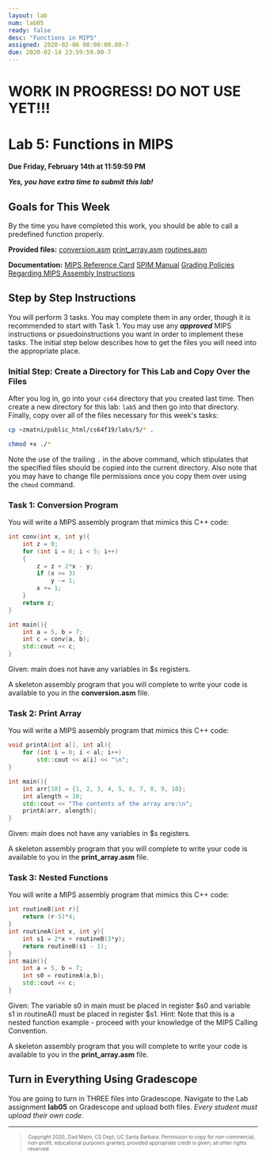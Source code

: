 ```yaml
---
layout: lab
num: lab05
ready: false
desc: "Functions in MIPS"
assigned: 2020-02-06 08:00:00.00-7
due: 2020-02-14 23:59:59.00-7
---
```


# WORK IN PROGRESS! DO NOT USE YET!!!

# Lab 5: Functions in MIPS

**Due Friday, February 14th at 11:59:59 PM**

***Yes, you have extra time to submit this lab!***

## Goals for This Week

By the time you have completed this work, you should be able to call a predefined function properly.

**Provided files:**
[conversion.asm](/lab/lab05/conversion.asm)
[print_array.asm](/lab/lab05/print_array.asm)
[routines.asm](/lab/lab05/routines.asm)

**Documentation:**
[MIPS Reference Card](/lab/documentation/MIPS_reference_card.pdf)
[SPIM Manual](/lab/documentation/spim.pdf) 
[Grading Policies Regarding MIPS Assembly Instructions](/lab/documentation/mips_instruction_policy.html)

## Step by Step Instructions

You will perform 3 tasks. You may complete them in any order, though it is recommended to start with Task 1.
You may use any ***approved*** MIPS instructions or psuedoinstructions you want in order to implement these tasks.
The initial step below describes how to get the files you will need into the appropriate place.


### Initial Step: Create a Directory for This Lab and Copy Over the Files

After you log in, go into your <code>cs64</code> directory that you created last time. Then create a new directory for this lab: <code>lab5</code> and then go into that directory. Finally, copy over all of the files necessary for this week's tasks:

```bash
cp ~zmatni/public_html/cs64f19/labs/5/* .

chmod +x ./*
```

Note the use of the trailing <code>.</code> in the above command, which stipulates that the specified files should be copied into the current directory. Also note that you may have to change file permissions once you copy them over using the <code>chmod</code> command.

### Task 1: Conversion Program

You will write a MIPS assembly program that mimics this C++ code:

```cpp
int conv(int x, int y){
    int z = 0;
    for (int i = 0; i < 5; i++)
    {
        z = z + 2*x - y;
        if (x >= 3)
            y -= 1;
        x += 1;
    }
    return z;
}

int main(){
    int a = 5, b = 7;
    int c = conv(a, b);
    std::cout << c;
}
```

Given: main does not have any variables in $s registers.

A skeleton assembly program that you will complete to write your code is available to you in the **conversion.asm** file.

### Task 2: Print Array

You will write a MIPS assembly program that mimics this C++ code:

```cpp
void printA(int a[], int al){
    for (int i = 0; i < al; i++)
        std::cout << a[i] << "\n";
}

int main(){
    int arr[10] = {1, 2, 3, 4, 5, 6, 7, 8, 9, 10};
    int alength = 10;
    std::cout << "The contents of the array are:\n";
    printA(arr, alength);
}
```

Given: main does not have any variables in $s registers.

A skeleton assembly program that you will complete to write your code is available to you in the **print_array.asm** file.

### Task 3: Nested Functions

You will write a MIPS assembly program that mimics this C++ code:

```cpp
int routineB(int r){
    return (r-5)*4;
}
int routineA(int x, int y){
    int s1 = 2*x + routineB(3*y);
    return routineB(s1 - 1);
}
int main(){
    int a = 5, b = 7;
    int s0 = routineA(a,b);
    std::cout << c;
}
```

Given: The variable s0 in main must be placed in register $s0 and variable s1 in routineA() must be placed in register $s1.
Hint: Note that this is a nested function example - proceed with your knowledge of the MIPS Calling Convention.

A skeleton assembly program that you will complete to write your code is available to you in the **print_array.asm** file.

## Turn in Everything Using Gradescope
You are going to turn in THREE files into Gradescope.
Navigate to the Lab assignment **lab05** on Gradescope and upload both files. *Every student must upload their own code*.

<hr>
<blockquote><font size="1">
Copyright 2020, Ziad Matni, CS Dept, UC Santa Barbara. Permission to copy for non-commercial, non-profit, educational purposes granted, provided appropriate credit is given;  all other rights reserved

